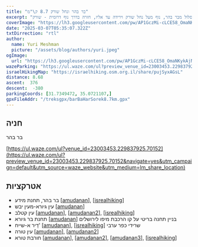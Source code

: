 ```yaml
---
title: "בר בהר ונחל שורק 8.7 ק\"מ"
excerpt: "מסלול מבר בהר, נוף מעל נחל שורק וירידה עד אליו, חזרה בדרך נוף דרומית - שורק"
coverImage: "https://lh3.googleusercontent.com/pw/AP1GczMi-cLCE58_OmaNKykAjNpXxDAhxmtJEXFbu9mzupYqyM8a6v1j8vV5yAUnASH-bkFU-YkXs9_M4iXYQH0N6H0fSQyZsTsoiLBSbazmflomwMnaEG5A=w1300-h630"
date: "2025-03-07T05:35:07.322Z"
txtDirrection: "rtl"
author:
  name: Yuri Meshman
  picture: "/assets/blog/authors/yuri.jpeg"
ogImage:
  url: "https://lh3.googleusercontent.com/pw/AP1GczMi-cLCE58_OmaNKykAjNpXxDAhxmtJEXFbu9mzupYqyM8a6v1j8vV5yAUnASH-bkFU-YkXs9_M4iXYQH0N6H0fSQyZsTsoiLBSbazmflomwMnaEG5A"
wazeParking: "https://ul.waze.com/ul?preview_venue_id=23003453.229837925.70152&navigate=yes&utm_campaign=default&utm_source=waze_website&utm_medium=lm_share_location"
israelHikingMap: "https://israelhiking.osm.org.il/share/pujSyxAGsL"
distance: 8.68
ascent:  376
descent:  -380
parkingCoords: [31.7349472, 35.0721107,]
gpxFileAddr: "/treksgpx/barBaHarSorek8.7km.gpx"
---
```



## חניה
בר בהר

[https://ul.waze.com/ul?venue_id=23003453.229837925.70152](https://ul.waze.com/ul?preview_venue_id=23003453.229837925.70152&navigate=yes&utm_campaign=default&utm_source=waze_website&utm_medium=lm_share_location)

## אטרקציות

- בר בהר, תחנת מידע \[[amudanan](https://amudanan.co.il/#!wiki=P625160)\], \[[isrealhiking](https://israelhiking.osm.org.il/poi/OSM/node_701995196)\]
- עין גיורא-מעין יבש \[[amudanan](https://amudanan.co.il/#!wiki=P661817)\]
- עין קטלב  \[[amudanan](https://amudanan.co.il/#!wiki=P106688)\], \[[amudanan2](https://amudanan.co.il/#!wiki=P537769)\], \[[isrealhiking](https://israelhiking.osm.org.il/poi/OSM/node_2306522420)\]
- תחנת בר גיורא \[[amudanan](https://amudanan.co.il/#!wiki=P396025)\] בניין תחנה בריטי על קו הרכבת מיפו לירושלים
- דָיר א-שייח'  \[[amudanan](https://amudanan.co.il/#!wiki=P842819)\], \[[isrealhiking](https://israelhiking.osm.org.il/poi/OSM/node_8244013101)\] שרידי כפר ערבי
- עין טורה \[[amudanan](https://amudanan.co.il/#!wiki=P793941)\], \[[amudanan2](https://amudanan.co.il/#!wiki=P289319)\]
- חורבת טורא \[[amudanan](https://amudanan.co.il/#!wiki=P973961)\], \[[amudanan2](https://amudanan.co.il/#!wiki=P466905)\], \[[amudanan3](https://amudanan.co.il/#!wiki=P851449)\], \[[isrealhiking](https://israelhiking.osm.org.il/poi/OSM/node_4375306175)\]

